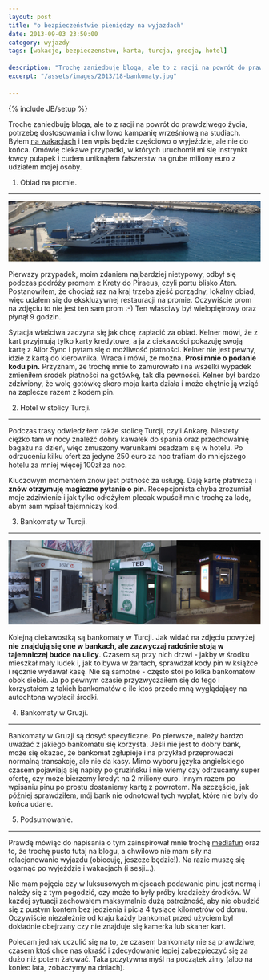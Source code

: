 ```yaml
---
layout: post
title: "o bezpieczeństwie pieniędzy na wyjazdach"
date: 2013-09-03 23:50:00
category: wyjazdy
tags: [wakacje, bezpieczenstwo, karta, turcja, grecja, hotel]

description: "Trochę zaniedbuję bloga, ale to z racji na powrót do prawdziwego życia, potrzebę dostosowania i chwilowo kampanię wrześniową na studiach. Byłem na wakacjach i ten wpis będzie częściowo o wyjeździe, ale nie do końca. Omówię ciekawe przypadki, w których uruchomił mi się instrynkt łowcy pułapek i cudem uniknąłem fałszerstw na grube miliony euro z udziałem mojej osoby."
excerpt: "/assets/images/2013/18-bankomaty.jpg"

---
```


{% include JB/setup %}

Trochę zaniedbuję bloga, ale to z racji na powrót do prawdziwego życia, potrzebę dostosowania i chwilowo kampanię wrześniową na studiach. Byłem [na wakacjach](/2013/08/12/dzienniki-z-wakacji-autostop-2013/) i ten wpis będzie częściowo o wyjeździe, ale nie do końca. Omówię ciekawe przypadki, w których uruchomił mi się instrynkt łowcy pułapek i cudem uniknąłem fałszerstw na grube miliony euro z udziałem mojej osoby.

1) Obiad na promie.
-------------------

<a data-lightbox="img" href="/assets/images/2013/17-ferry.jpg" title="prom z Gavdos na Kretę"><img src="/assets/images/2013/17-ferry.jpg" title="prom z Gavdos na Kretę" /></a>

Pierwszy przypadek, moim zdaniem najbardziej nietypowy, odbył się podczas podróży promem z Krety do Piraeus, czyli portu blisko Aten. Postanowiłem, że chociaż raz na kraj trzeba zjeść porządny, lokalny obiad, więc udałem się do ekskluzywnej restauracji na promie. Oczywiście prom na zdjęciu to nie jest ten sam prom :-) Ten właściwy był wielopiętrowy oraz płynął 9 godzin.

Sytacja właściwa zaczyna się jak chcę zapłacić za obiad. Kelner mówi, że z kart przyjmują tylko karty kredytowe, a ja z ciekawości pokazuję swoją kartę z Alior Sync i pytam się o możliwość płatności. Kelner nie jest pewny, idzie z kartą do kierownika. Wraca i mówi, że można. <strong>Prosi mnie o podanie kodu pin.</strong> Przyznam, że trochę mnie to zamurowało i na wszelki wypadek zmieniłem środek płatności na gotówkę, tak dla pewności. Kelner był bardzo zdziwiony, że wolę gotówkę skoro moja karta działa i może chętnie ją wziąć na zaplecze razem z kodem pin.

2) Hotel w stolicy Turcji.
--------------------------

Podczas trasy odwiedziłem także stolicę Turcji, czyli Ankarę. Niestety ciężko tam w nocy znaleźć dobry kawałek do spania oraz przechowalnię bagażu na dzień, więc zmuszony warunkami osadzam się w hotelu. Po odrzuceniu kilku ofert za jedyne 250 euro za noc trafiam do mniejszego hotelu za mniej więcej 100zł za noc.

Kluczowym momentem znów jest płatność za usługę. Daję kartę płatniczą i <strong>znów otrzymuję magiczne pytanie o pin</strong>. Recepcjonista chyba zrozumiał moje zdziwienie i jak tylko odłożyłem plecak wpuścił mnie trochę za ladę, abym sam wpisał tajemniczy kod.

3) Bankomaty w Turcji.
----------------------

<a data-lightbox="img" href="/assets/images/2013/18-bankomaty.jpg" title="bankomaty w Turcji"><img src="/assets/images/2013/18-bankomaty.jpg" title="bankomaty w Turcji" /></a>

Kolejną ciekawostką są bankomaty w Turcji. Jak widać na zdjęciu powyżej <strong>nie znajdują się one w bankach, ale zazwyczaj radośnie stoją w tajemniczej budce na ulicy</strong>. Czasem są przy nich drzwi - jakby w środku mieszkał mały ludek i, jak to bywa w żartach, sprawdzał kody pin w książce i ręcznie wydawał kasę. Nie są samotne - często stoi po kilka bankomatów obok siebie. Ja po pewnym czasie przyzwyczaiłem się do tego i korzystałem z takich bankomatów o ile ktoś przede mną wyglądający na autochtona wypłacił środki.

4) Bankomaty w Gruzji.
----------------------

Bankomaty w Gruzji są dosyć specyficzne. Po pierwsze, należy bardzo uważać z jakiego bankomatu się korzysta. Jeśli nie jest to dobry bank, może się okazać, że bankomat zgłupieje i na przykład przeprowadzi normalną transakcję, ale nie da kasy. Mimo wyboru języka angielskiego czasem pojawiają się napisy po gruzińsku i nie wiemy czy odrzucamy super ofertę, czy może bierzemy kredyt na 2 miliony euro. Innym razem po wpisaniu pinu po prostu dostaniemy kartę z powrotem. Na szczęście, jak później sprawdziłem, mój bank nie odnotował tych wypłat, które nie były do końca udane.

5) Podsumowanie.
----------------

Prawdę mówiąc do napisania o tym zainspirował mnie trochę [mediafun](http://www.blog.mediafun.pl/barcelona-i-prosty-numer-z-bankomatem-prawie-dalem-sie-okrasc/) oraz to, że trochę pusto tutaj na blogu, a chwilowo nie mam siły na relacjonowanie wyjazdu (obiecuję, jeszcze będzie!). Na razie muszę się ogarnąć po wyjeździe i wakacjach (i sesji...).

Nie mam pojęcia czy w luksusowych miejscach podawanie pinu jest normą i należy się z tym pogodzić, czy może to były próby kradzieży środków. W każdej sytuacji zachowałem maksymalnie dużą ostrożność, aby nie obudzić się z pustym kontem bez jedzienia i picia 4 tysiące kilometrów od domu. Oczywiście niezależnie od kraju każdy bankomat przed użyciem był dokładnie obejrzany czy nie znajduje się kamerka lub skaner kart.

Polecam jednak uczulić się na to, że czasem bankomaty nie są prawdziwe, czasem ktoś chce nas okraść i zdecydowanie lepiej zabezpieczyć się za dużo niż potem żałować. Taka pozytywna myśl na początek zimy (albo na koniec lata, zobaczymy na dniach).

